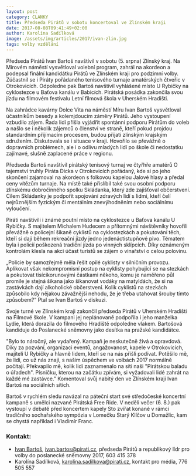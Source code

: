```yaml
---
layout: post
category: CLANKY
title: Předseda Pirátů v sobotu koncertoval ve Zlínském kraji
date: 2017-08-08T09:41:49+02:00
author: Karolína Sadílková
image: /assets/img/articles/2017/ivan-zlin.jpg
tags: volby vzdělání
---
```


Předseda Pirátů Ivan Bartoš navštívil v sobotu (5. srpna) Zlínský kraj. Na Mírovém náměstí vysvětloval volební program, zahrál na akordeon a podepsal finální kandidátku Pirátů ve Zlínském kraji pro podzimní volby. Zúčastnil se i Piráty pořádaného tenisového turnaje amatérských čtveřic v Otrokovicích. Odpoledne pak Bartoš navštívil vyhlášené místo U Rybičky na cyklostezce u Baťova kanálu v Babicích. Pirátská posádka zakončila svou jízdu na filmovém festivalu Letní filmová škola v Uherském Hradišti.

Na zahrádce kavárny Dolce Vita na náměstí Míru Ivan Bartoš vysvětloval účastníkům besedy a kolemjdoucím záměry Pirátů. Jeho vystoupení vzbudilo zájem. Řada lidí přišla vyjádřit spontánní podporu Pirátům do voleb a našlo se i několik zájemců o členství ve straně, kteří pokud projdou standardním přijímacím procesem, budou přijati zlínským krajským sdružením. Diskutovala se i situace v kraji. Hovořilo se převážně o dopravních problémech, ale i o odlivu mladých lidí po škole či nedostatku zajímavé, slušně zaplacené práce v regionu.
 
Předseda Bartoš navštívil pirátský tenisový turnaj ve čtyřhře amatérů O tajemství truhly Piráta Dicka v Otrokovicích pořádaný, kde si po jeho skončení zajamoval na akordeon s folkovou kapelou Jalové hlasy a předal ceny vítězům turnaje. Na místě také přislíbil také svou osobní podporu zlínskému dobročinného spolku Skládanka, který zde zajišťoval občerstvení. Cílem Skládanky je podpořit spojování zdravých lidí s lidmi, kteří čelí nejrůznějším fyzickým či mentálním znevýhodněním nebo sociálnímu vyloučení.
 
Piráti navštívili i známé poutní místo na cyklostezce u Baťova kanálu U Rybičky. S majitelem Michalem Hudecem a přítomnými návštěvníky hovořili převážně o policejní šikaně cyklistů na cyklostezkách a pokutování těch, kteří si dají během rekreační jízdy jedno jedenáctistupňové pivo. Tématem byla i policií poškozená tradiční jízda po vinných sklípcích. Díky oznámeným kontrolám klesla na akci účast turistů se zájem o vinařství o celou polovinu. 
 
„Policie by samozřejmě měla řešit opilé cyklisty v silničním provozu. Aplikovat však nekompromisní postup na cyklisty pohybující se na stezkách a pokutovat tisícikorunovými částkami někoho, komu je naměřeno půl promile je stejná šikana jako šikanovat vodáky na matyldách, že si na zastávkách dají alkoholické občerstvení. Kolik cyklistů na stezkách způsobilo kdy nějakou závažnější nehodu, že je třeba utahovat šrouby tímto způsobem?“ Ptal se Ivan Bartoš v diskuzi.
 
Svoje turné ve Zlínském kraji zakončil předseda Pirátů v Uherském Hradišti na Filmové škole. V kampani jej neplánovaně podpořila i jeho manželka Lydie, která dorazila do filmového Hradiště odpoledne vlakem. Bartošová kandiduje do Poslanecké sněmovny jako desítka na pražské kandidátce.

"Bylo to náročný, ale vydařený. Kampaň je neskutečně živá a opravdová. Díky za pozvání, organizaci eventů, angažovanost, kapele v Otrokovicich, majiteli U Rybičky a hlavně lidem, kteří se na nás přišli podívat. Potěšilo mě, že lidi, co už nás znají, s našim úspěchem ve volbách 2017 normálně počítají. Překvapilo mě, kolik lidí zaznamenalo na síti naši "Pirátskou baladu o úřadech". Písničku, kterou na začátku zpívám, si vyžadovali lidé zahrát na každé mé zastávce." Komentoval svůj nabitý den ve Zlínském kraji Ivan Bartoš na sociálních sítích.

Bartoš v rychlém sledu navázal na páteční start své středočeské koncertní kampaně s umělci nazvané Pirátská Free Ride. V neděli večer (6. 8.) pak vystoupí v debatě před koncertem kapely Sto zvířat konané v rámci tradičního sochařského sympózia v Lomečku Starý Klíčov u Domažlic, kam se chystá například i Vladimír Franc.

### Kontakt:

* [Ivan Bartoš](https://www.pirati.cz/lide/ivan-bartos/), ivan.bartos@pirati.cz, předseda Pirátů a republikový lídr pro volby do poslanecké sněmovny 2017, 603 415 378
* Karolína Sadílková, karolina.sadilkova@pirati.cz, kontakt pro média, 776 505 557
